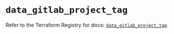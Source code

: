 # `data_gitlab_project_tag`

Refer to the Terraform Registry for docs: [`data_gitlab_project_tag`](https://registry.terraform.io/providers/gitlabhq/gitlab/17.9.0/docs/data-sources/project_tag).
